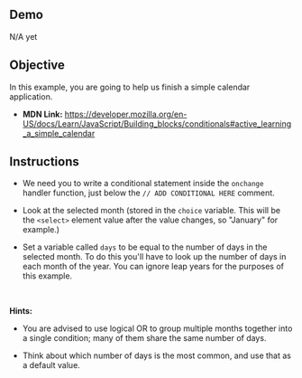 ## Demo 
N/A yet

##  Objective

In this example, you are going to help us finish a simple calendar application.

- <b>MDN Link:</b> https://developer.mozilla.org/en-US/docs/Learn/JavaScript/Building_blocks/conditionals#active_learning_a_simple_calendar


## Instructions 

- We need you to write a conditional statement inside the `onchange` handler function, just below the `// ADD CONDITIONAL HERE` comment.

- Look at the selected month (stored in the `choice` variable. This will be the `<select>` element value after the value changes, so "January" for example.)

- Set a variable called `days` to be equal to the number of days in the selected month. To do this you'll have to look up the number of days in each month of the year. You can ignore leap years for the purposes of this example.

<br>

<b>Hints:</b>

- You are advised to use logical OR to group multiple months together into a single condition; many of them share the same number of days.

- Think about which number of days is the most common, and use that as a default value.
